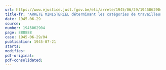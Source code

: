 ```yaml
---
url: https://www.ejustice.just.fgov.be/eli/arrete/1945/06/29/1945062904/justel
title-fr: "ARRETE MINISTERIEL déterminant les catégories de travailleurs pouvant prétendre à certains compléments de pécule de congé payé pour les exercices 1944-1945 et 1945"
date: 1945-06-29
source:
number: 1945062904
page: 888888
case: 1945-06-29/04
publication: 1945-07-21
starts:
modifies:
pdf-original:
pdf-consolidated:
---
```


